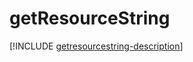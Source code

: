 # getResourceString

[!INCLUDE [getresourcestring-description](includes/getresourcestring-description.md)]